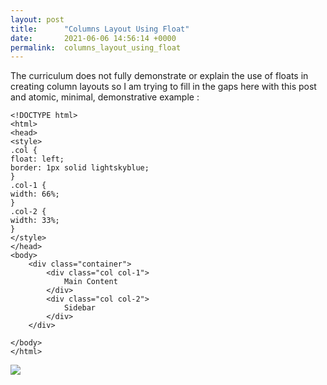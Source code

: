 ```yaml
---
layout: post
title:      "Columns Layout Using Float"
date:       2021-06-06 14:56:14 +0000
permalink:  columns_layout_using_float
---
```



The curriculum does not fully demonstrate or explain the use of floats in creating column layouts so I am trying to fill in the gaps here with this post and atomic, minimal, demonstrative example : 

```
<!DOCTYPE html>
<html>
<head>
<style>
.col {
float: left;
border: 1px solid lightskyblue; 
}
.col-1 {
width: 66%;
}
.col-2 {
width: 33%;
}
</style>
</head>
<body>
    <div class="container">
        <div class="col col-1">
            Main Content
        </div>
        <div class="col col-2">
            Sidebar
        </div>
    </div>
        
</body>
</html>
```

![](https://mrarthurwhite.github.io/css_columns_using_float/imgs/screenshot.jpg)
